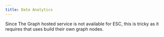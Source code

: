 ```yaml
---
title: Data Analytics
---
```


Since The Graph hosted service is not available for ESC, this is tricky as it requires that uses build their own graph nodes.
